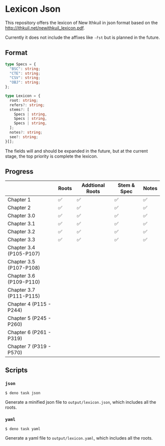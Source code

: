 # Lexicon Json

This repository offers the lexicon of New Ithkuil in json format based on the
http://ithkuil.net/newithkuil_lexicon.pdf.

Currently it does not include the affixes like `-řst` but is planned in the
future.

## Format

```ts
type Specs = {
  "BSC": string;
  "CTE": string;
  "CSV": string;
  "OBJ": string;
};

type Lexicon = {
  root: string;
  refers?: string;
  stems?: [
    Specs | string,
    Specs | string,
    Specs | string,
  ];
  notes?: string;
  see?: string;
}[];
```

The fields will and should be expanded in the future, but at the current stage,
the top priority is complete the lexicon.

## Progress

|                         | Roots | Addtional Roots | Stem & Spec | Notes |
| ----------------------- | ----- | --------------- | ----------- | ----- |
| Chapter 1               | ✅    | ✅              | ✅          | ✅    |
| Chapter 2               | ✅    | ✅              | ✅          | ✅    |
| Chapter 3.0             | ✅    | ✅              | ✅          | ✅    |
| Chapter 3.1             | ✅    | ✅              | ✅          | ✅    |
| Chapter 3.2             | ✅    | ✅              | ✅          | ✅    |
| Chapter 3.3             | ✅    | ✅              | ✅          | ✅    |
| Chapter 3.4 (P105-P107) |       |                 |             |       |
| Chapter 3.5 (P107-P108) |       |                 |             |       |
| Chapter 3.6 (P109-P110) |       |                 |             |       |
| Chapter 3.7 (P111-P115) |       |                 |             |       |
| Chapter 4 (P115 - P244) |       |                 |             |       |
| Chapter 5 (P245 - P260) |       |                 |             |       |
| Chapter 6 (P261 - P319) |       |                 |             |       |
| Chapter 7 (P319 - P570) |       |                 |             |       |

## Scripts

### `json`

```console
$ deno task json
```

Generate a minified json file to `output/lexicon.json`, which includes all the
roots.

### `yaml`

```console
$ deno task yaml
```

Generate a yaml file to `output/lexicon.yaml`, which includes all the roots.
